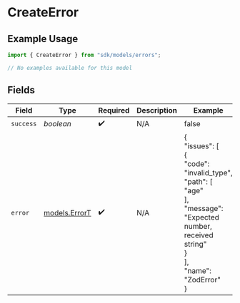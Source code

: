 # CreateError

## Example Usage

```typescript
import { CreateError } from "sdk/models/errors";

// No examples available for this model
```

## Fields

| Field                                                                                                                              | Type                                                                                                                               | Required                                                                                                                           | Description                                                                                                                        | Example                                                                                                                            |
| ---------------------------------------------------------------------------------------------------------------------------------- | ---------------------------------------------------------------------------------------------------------------------------------- | ---------------------------------------------------------------------------------------------------------------------------------- | ---------------------------------------------------------------------------------------------------------------------------------- | ---------------------------------------------------------------------------------------------------------------------------------- |
| `success`                                                                                                                          | *boolean*                                                                                                                          | :heavy_check_mark:                                                                                                                 | N/A                                                                                                                                | false                                                                                                                              |
| `error`                                                                                                                            | [models.ErrorT](../../models/errort.md)                                                                                            | :heavy_check_mark:                                                                                                                 | N/A                                                                                                                                | {<br/>"issues": [<br/>{<br/>"code": "invalid_type",<br/>"path": [<br/>"age"<br/>],<br/>"message": "Expected number, received string"<br/>}<br/>],<br/>"name": "ZodError"<br/>} |